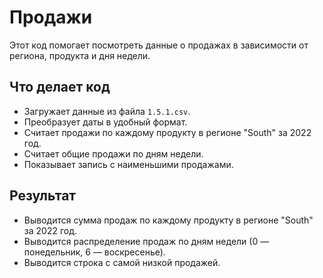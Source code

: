 # Продажи

Этот код помогает посмотреть данные о продажах в зависимости от региона, продукта и дня недели.

## Что делает код

- Загружает данные из файла `1.5.1.csv`.
- Преобразует даты в удобный формат.
- Считает продажи по каждому продукту в регионе "South" за 2022 год.
- Считает общие продажи по дням недели.
- Показывает запись с наименьшими продажами.

## Результат

- Выводится сумма продаж по каждому продукту в регионе "South" за 2022 год.
- Выводится распределение продаж по дням недели (0 — понедельник, 6 — воскресенье).
- Выводится строка с самой низкой продажей.
